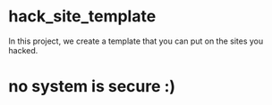 # hack_site_template
In this project, we create a template that you can put on the sites you hacked.
# no system is secure :)
